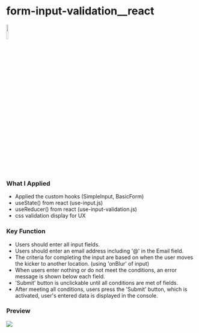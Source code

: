 # form-input-validation__react

<a href="#"><img width="10%" src="https://img.shields.io/badge/React-005FED?style=flat-square&logo=React&logoColor=white"/></a>

### What I Applied
- Applied the custom hooks (SimpleInput, BasicForm)
- useState() from react (use-input.js)
- useReducer() from react (use-input-validation.js)
- css validation display for UX

### Key Function
- Users should enter all input fields.
- Users should enter an email address including '@' in the Email field. 
- The criteria for completing the input are based on when the user moves the kicker to another location. (using 'onBlur' of input)
- When users enter nothing or do not meet the conditions, an error message is shown below each field.
- 'Submit' button is unclickable until all conditions are met of fields.
- After meeting all conditions, users press the 'Submit' button, which is activated, user's entered data is displayed in the console.

### Preview
<a href="#"><img src="https://user-images.githubusercontent.com/84049077/168191736-37ad4668-da56-4ac4-8b38-72f736a12dd4.gif"/></a>

